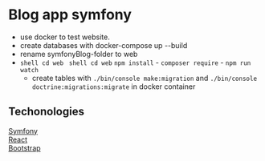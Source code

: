 # Blog app symfony

- use docker to test website.
- create databases with docker-compose up --build
- rename symfonyBlog-folder to web
- ``` shell cd web ```
``` shell cd web```
```npm install```
        - ```composer require```
        - ```npm run watch```
    - create tables with ```./bin/console make:migration``` and ```./bin/console doctrine:migrations:migrate``` in docker container

## Techonologies

[Symfony](https://symfony.com/)<br>
[React](https://reactjs.org/)<br>
[Bootstrap](https://getbootstrap.com/)
